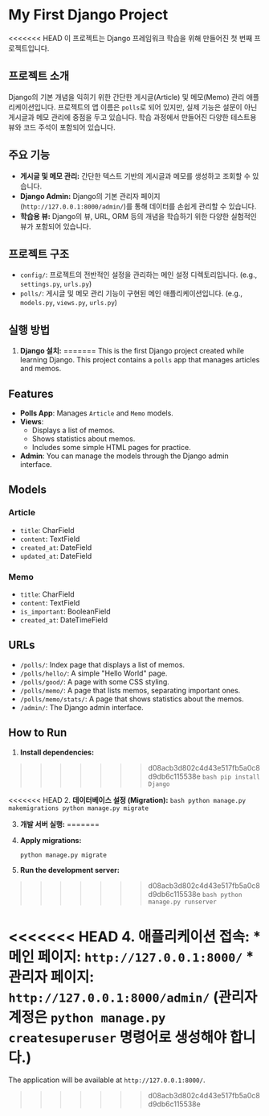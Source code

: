 # My First Django Project

<<<<<<< HEAD
이 프로젝트는 Django 프레임워크 학습을 위해 만들어진 첫 번째 프로젝트입니다.

## 프로젝트 소개

Django의 기본 개념을 익히기 위한 간단한 게시글(Article) 및 메모(Memo) 관리 애플리케이션입니다. 프로젝트의 앱 이름은 `polls`로 되어 있지만, 실제 기능은 설문이 아닌 게시글과 메모 관리에 중점을 두고 있습니다. 학습 과정에서 만들어진 다양한 테스트용 뷰와 코드 주석이 포함되어 있습니다.

## 주요 기능

*   **게시글 및 메모 관리:** 간단한 텍스트 기반의 게시글과 메모를 생성하고 조회할 수 있습니다.
*   **Django Admin:** Django의 기본 관리자 페이지(`http://127.0.0.1:8000/admin/`)를 통해 데이터를 손쉽게 관리할 수 있습니다.
*   **학습용 뷰:** Django의 뷰, URL, ORM 등의 개념을 학습하기 위한 다양한 실험적인 뷰가 포함되어 있습니다.

## 프로젝트 구조

*   `config/`: 프로젝트의 전반적인 설정을 관리하는 메인 설정 디렉토리입니다. (e.g., `settings.py`, `urls.py`)
*   `polls/`: 게시글 및 메모 관리 기능이 구현된 메인 애플리케이션입니다. (e.g., `models.py`, `views.py`, `urls.py`)

## 실행 방법

1.  **Django 설치:**
=======
This is the first Django project created while learning Django.
This project contains a `polls` app that manages articles and memos.

## Features

- **Polls App**: Manages `Article` and `Memo` models.
- **Views**:
    - Displays a list of memos.
    - Shows statistics about memos.
    - Includes some simple HTML pages for practice.
- **Admin**: You can manage the models through the Django admin interface.

## Models

### Article
- `title`: CharField
- `content`: TextField
- `created_at`: DateField
- `updated_at`: DateField

### Memo
- `title`: CharField
- `content`: TextField
- `is_important`: BooleanField
- `created_at`: DateTimeField

## URLs

- `/polls/`: Index page that displays a list of memos.
- `/polls/hello/`: A simple "Hello World" page.
- `/polls/good/`: A page with some CSS styling.
- `/polls/memo/`: A page that lists memos, separating important ones.
- `/polls/memo/stats/`: A page that shows statistics about the memos.
- `/admin/`: The Django admin interface.

## How to Run

1.  **Install dependencies:**
>>>>>>> d08acb3d802c4d43e517fb5a0c8d9db6c115538e
    ```bash
    pip install Django
    ```

<<<<<<< HEAD
2.  **데이터베이스 설정 (Migration):**
    ```bash
    python manage.py makemigrations
    python manage.py migrate
    ```

3.  **개발 서버 실행:**
=======
2.  **Apply migrations:**
    ```bash
    python manage.py migrate
    ```

3.  **Run the development server:**
>>>>>>> d08acb3d802c4d43e517fb5a0c8d9db6c115538e
    ```bash
    python manage.py runserver
    ```

<<<<<<< HEAD
4.  **애플리케이션 접속:**
    *   메인 페이지: `http://127.0.0.1:8000/`
    *   관리자 페이지: `http://127.0.0.1:8000/admin/` (관리자 계정은 `python manage.py createsuperuser` 명령어로 생성해야 합니다.)
=======
The application will be available at `http://127.0.0.1:8000/`.
>>>>>>> d08acb3d802c4d43e517fb5a0c8d9db6c115538e
